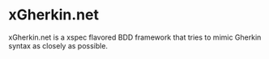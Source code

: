 xGherkin.net
============

xGherkin.net is a xspec flavored BDD framework that tries to mimic Gherkin syntax as closely as possible.

